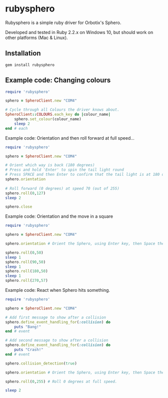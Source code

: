 # rubysphero

Rubysphero is a simple ruby driver for Orbotix's Sphero.

Developed and tested in Ruby 2.2.x on Windows 10, but should work on other platforms (Mac & Linux).

## Installation
```gem install rubysphero```

## Example code: Changing colours 
```Ruby 
require 'rubysphero'

sphero = SpheroClient.new "COM4"  

# Cycle through all Colours the driver knows about.
SpheroClient::COLOURS.each_key do |colour_name|
	sphero.set_colour(colour_name)
	sleep 2
end # each	
```

Example code: Orientation and then roll forward at full speed...
```Ruby
require 'rubysphero'

sphero = SpheroClient.new "COM4"  

# Orient which way is back (180 degrees)
# Press and hold 'Enter' to spin the tail light round
# Press SPACE and then Enter to confirm that the tail light is at 180 degrees
sphero.orientation
	
# Roll forward (0 degrees) at speed 70 (out of 255)
sphero.roll(0,127)
sleep 2 

sphero.close
```

Example code: Orientation and the move in a square
```Ruby
require 'rubysphero'

sphero = SpheroClient.new "COM4"  

sphero.orientation # Orient the Sphero, using Enter key, then Space then Enter.

sphero.roll(0,50)
sleep 1
sphero.roll(90,50)
sleep 1
sphero.roll(180,50)
sleep 1
sphero.roll(270,57)

```

Example code: React when Sphero hits something.
```Ruby
require 'rubysphero'

sphero = SpheroClient.new "COM4"  

# Add first message to show after a collision
sphero.define_event_handling_for(:collision) do
	puts "Bang!"
end # event

# Add second message to show after a collision
sphero.define_event_handling_for(:collision) do
	puts "Crash!"
end # event

sphero.collision_detection(true)

sphero.orientation # Orient the Sphero, using Enter key, then Space then Enter.

sphero.roll(0,255) # Roll 0 degrees at full speed.

sleep 2

```



